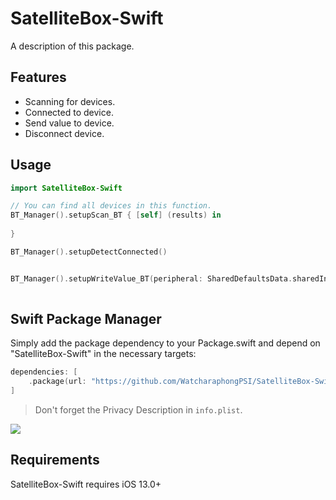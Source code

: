 # SatelliteBox-Swift

A description of this package.

## Features
- Scanning for devices.
- Connected to device.
- Send value to device.
- Disconnect device.

## Usage

```swift
import SatelliteBox-Swift

// You can find all devices in this function.
BT_Manager().setupScan_BT { [self] (results) in
             
}

BT_Manager().setupDetectConnected()


BT_Manager().setupWriteValue_BT(peripheral: SharedDefaultsData.sharedInstance.sharedPeripheral, link: )
    
```

## Swift Package Manager

Simply add the package dependency to your Package.swift and depend on "SatelliteBox-Swift" in the necessary targets:
```swift
dependencies: [
    .package(url: "https://github.com/WatcharaphongPSI/SatelliteBox-Swift.git")
]
```

> Don't forget the Privacy Description in `info.plist`.
<img src="./Sources/Images/PrivacyDescription.png">

## Requirements
SatelliteBox-Swift requires iOS 13.0+
